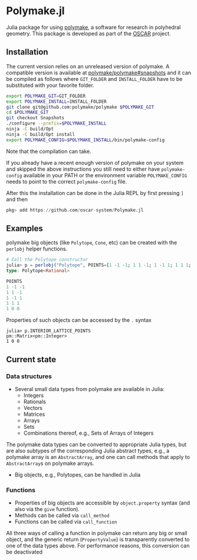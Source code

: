 # Polymake.jl

Julia package for using [polymake](https://polymake.org/doku.php), a software for research in polyhedral geometry.
This package is developed as part of the [OSCAR](https://oscar.computeralgebra.de) project.

## Installation

The current version relies on an unreleased version of polymake. A compatible version is available at [polymake/polymake#snapshots](https://github.com/polymake/polymake/tree/Snapshots) and it can be compiled as follows where `GIT_FOLDER` and `INSTALL_FOLDER` have to be substituted with your favorite folder.
```sh
export POLYMAKE_GIT=GIT_FOLDER
export POLYMAKE_INSTALL=INSTALL_FOLDER
git clone git@github.com:polymake/polymake $POLYMAKE_GIT
cd $POLYMAKE_GIT
git checkout Snapshots
./configure --prefix=$POLYMAKE_INSTALL
ninja -C build/Opt
ninja -C build/Opt install
export POLYMAKE_CONFIG=$POLYMAKE_INSTALL/bin/polymake-config
```

Note that the compilation can take.

If you already have a recent enough version of polymake on your system and skipped the above instructions you still need to either have `polymake-config` available in your PATH or the environment variable `POLYMAKE_CONFIG` needs to point to the correct `polymake-config` file.

After this the installation can be done in the Julia REPL by first pressing `]` and then
```julia
pkg> add https://github.com/oscar-system/Polymake.jl
```

## Examples

polymake big objects (like `Polytope`, `Cone`, etc) can be created with the `perlobj` helper functions.
```julia
# Call the Polytope constructor
julia> p = perlobj("Polytope", POINTS=[1 -1 -1; 1 1 -1; 1 -1 1; 1 1 1; 1 0 0])
type: Polytope<Rational>

POINTS
1 -1 -1
1 1 -1
1 -1 1
1 1 1
1 0 0

```

Properties of such objects can be accessed by the `.` syntax
```
julia> p.INTERIOR_LATTICE_POINTS
pm::Matrix<pm::Integer>
1 0 0
```

## Current state

### Data structures

* Several small data types from polymake are available in Julia:
    * Integers
    * Rationals
    * Vectors
    * Matrices
    * Arrays
    * Sets
    * Combinations thereof, e.g., Sets of Arrays of Integers
 
The polymake data types can be converted to appropriate Julia types,
but are also subtypes of the corresponding Julia abstract types, e.g., a
polymake array is an `AbstractArray`, and one can call methods that
apply to `AbstractArray`s on polymake arrays.
* Big objects, e.g., Polytopes, can be handled in Julia

### Functions

* Properties of big objects are accessible by `object.property` syntax
(and also via the `give` function).
* Methods can be called via `call_method`
* Functions can be called via `call_function`

All three ways of calling a function in polymake can return any big or
small object, and the generic return (`PropertyValue`) is transparently
converted to one of the data types above. For performance reasons, this
conversion can be deactivated
